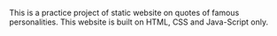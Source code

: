 This is a practice project of static website on quotes of famous personalities. This website is built on HTML, CSS and Java-Script only.
